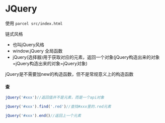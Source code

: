 # JQuery

使用
`parcel src/index.html`

链式风格
- 也叫jQuery风格
- window.jQuery 全局函数
- jQuery(选择器)用于获取对应的元素，返回一个对象(jQuery构造出来的对象=jQuery构造出来的对象=jQuery对象)
  
jQuery是不需要加new的构造函数，但不是常规意义上的构造函数

#### 查
```js
jQuery('#xxx')//返回值并不是元素，而是一个api对象
```
```js
jQuery('#xxx').find('.red')//查找#xxx里的.red元素
```
```js
jQuery('#xxx').end()//返回上一个元素
```
